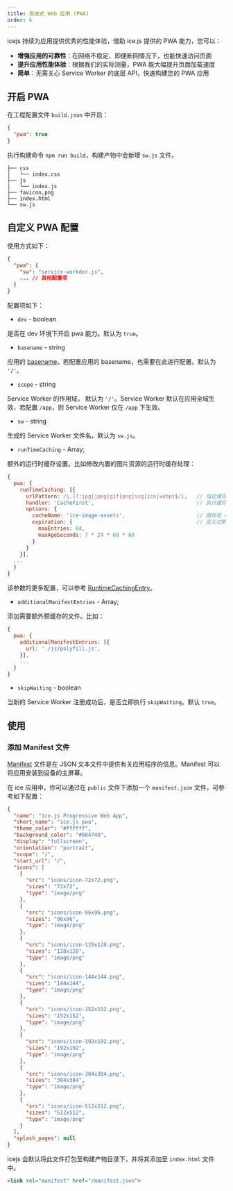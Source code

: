 ```yaml
---
title: 渐进式 Web 应用 (PWA)
order: 6
---
```


icejs 持续为应用提供优秀的性能体验，借助 ice.js 提供的 PWA 能力，您可以：

+ **增强应用的可靠性**：在网络不稳定、即便断网情况下，也能快速访问页面
+ **提升应用性能体验**：根据我们的实际测量，PWA 能大幅提升页面加载速度
+ **简单**：无需关心 Service Worker 的底层 API，快速构建您的 PWA 应用

## 开启 PWA

在工程配置文件 `build.json` 中开启：

```json
{
  "pwa": true
}
```

执行构建命令 `npm run build`，构建产物中会新增 `sw.js` 文件。

```shell
├── css
│   └── index.css
├── js
|   └── index.js
├── favicon.png
├── index.html
└── sw.js
```

## 自定义 PWA 配置

使用方式如下：

```json
{
  "pwa": {
    "sw": "service-workder.js",
    ... // 其他配置项
  }
}
```

配置项如下：

+ `dev` - boolean

是否在 dev 环境下开启 pwa 能力。默认为 `true`。

+ `basename` - string

应用的 [basename](/docs/guide/basic/router/#%E8%BF%90%E8%A1%8C%E6%97%B6%E9%85%8D%E7%BD%AE)。若配置应用的 basename，也需要在此进行配置。默认为 `'/'`。

+ `scope` - string

Service Worker 的作用域， 默认为 `'/'`。Service Worker 默认在应用全域生效，若配置 `/app`，则 Service Worker 仅在 `/app` 下生效。

+ `sw` - string

生成的 Service Worker 文件名，默认为 `sw.js`。

+ `runTimeCaching` - Array;

额外的运行时缓存设置。比如修改内置的图片资源的运行时缓存处理：

```js
{
  pwa: {
    runTimeCaching: [{
      urlPattern: /\.(?:jpg|jpeg|gif|png|svg|ico|webp)$/i,   // 指定缓存的目标
      handler: 'CacheFirst',                                 // 执行缓存的策略
      options: {
        cacheName: 'ice-image-assets',                       // 缓存在 cache 的名字
        expiration: {                                        // 定义过期策略
          maxEntries: 64,
          maxAgeSeconds: 7 * 24 * 60 * 60
        }
      }
    }],
  ...
  }
}
```

该参数的更多配置，可以参考 [RuntimeCachingEntry](https://developers.google.com/web/tools/workbox/reference-docs/latest/module-workbox-build#.RuntimeCachingEntry)。

+ `additionalManifestEntries` - Array;

添加需要额外预缓存的文件。比如：

```js
{
  pwa: {
    additionalManifestEntries: [{
      url: './js/polyfill.js',
    }],
    ...
  }
}
```

+ `skipWaiting` - boolean

当新的 Service Worker 注册成功后，是否立即执行 `skipWaiting`。默认 `true`。


## 使用

### 添加 Manifest 文件

[Manifest](https://developer.mozilla.org/en-US/docs/Web/Manifest) 文件是在 JSON 文本文件中提供有关应用程序的信息。Manifest 可以将应用安装到设备的主屏幕。

在 ice 应用中，你可以通过在 `public` 文件下添加一个 `manifest.json` 文件，可参考如下配置：

```json
{
  "name": "ice.js Progressive Web App",
  "short_name": "ice.js pwa",
  "theme_color": "#ffffff",
  "background_color": "#004740",
  "display": "fullscreen",
  "orientation": "portrait",
  "scope": "/",
  "start_url": "/",
  "icons": [
    {
      "src": "icons/icon-72x72.png",
      "sizes": "72x72",
      "type": "image/png"
    },
    {
      "src": "icons/icon-96x96.png",
      "sizes": "96x96",
      "type": "image/png"
    },
    {
      "src": "icons/icon-128x128.png",
      "sizes": "128x128",
      "type": "image/png"
    },
    {
      "src": "icons/icon-144x144.png",
      "sizes": "144x144",
      "type": "image/png"
    },
    {
      "src": "icons/icon-152x152.png",
      "sizes": "152x152",
      "type": "image/png"
    },
    {
      "src": "icons/icon-192x192.png",
      "sizes": "192x192",
      "type": "image/png"
    },
    {
      "src": "icons/icon-384x384.png",
      "sizes": "384x384",
      "type": "image/png"
    },
    {
      "src": "icons/icon-512x512.png",
      "sizes": "512x512",
      "type": "image/png"
    }
  ],
  "splash_pages": null
}
```

icejs 会默认将此文件打包至构建产物目录下，并将其添加至 `index.html` 文件中。


```html
<link rel="manifest" href="/manifest.json">
```

